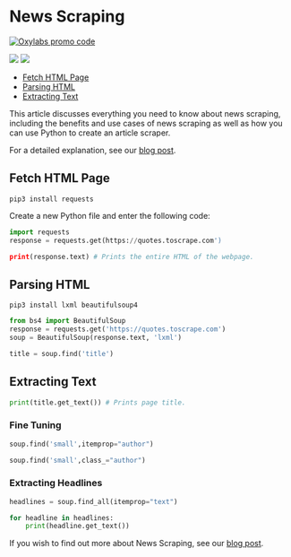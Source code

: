 # News Scraping

[![Oxylabs promo code](https://user-images.githubusercontent.com/129506779/250792357-8289e25e-9c36-4dc0-a5e2-2706db797bb5.png)](https://oxylabs.go2cloud.org/aff_c?offer_id=7&aff_id=877&url_id=112)


[<img src="https://img.shields.io/static/v1?label=&message=Playwright&color=brightgreen" />](https://github.com/topics/playwright) [<img src="https://img.shields.io/static/v1?label=&message=Proxy&color=important" />](https://github.com/topics/Proxy)

- [Fetch HTML Page](#fetch-html-page)
- [Parsing HTML](#parsing-html)
- [Extracting Text](#extracting-text)

This article discusses everything you need to know about news scraping, including the benefits and use cases of news scraping as well as how you can use Python to create an article scraper.

For a detailed explanation, see our [blog post](https://oxy.yt/YrD0).



## Fetch HTML Page

```shell
pip3 install requests
```

Create a new Python file and enter the following code:

```python
import requests
response = requests.get(https://quotes.toscrape.com')

print(response.text) # Prints the entire HTML of the webpage.
```

## Parsing HTML

```shell
pip3 install lxml beautifulsoup4
```

```python
from bs4 import BeautifulSoup
response = requests.get('https://quotes.toscrape.com')
soup = BeautifulSoup(response.text, 'lxml')

title = soup.find('title')
```

## Extracting Text

```python
print(title.get_text()) # Prints page title.
```

### Fine Tuning

```python
soup.find('small',itemprop="author")
```

```python
soup.find('small',class_="author")
```

### Extracting Headlines

```python
headlines = soup.find_all(itemprop="text")

for headline in headlines:
    print(headline.get_text())
```



If you wish to find out more about News Scraping, see our [blog post](https://oxy.yt/YrD0).
